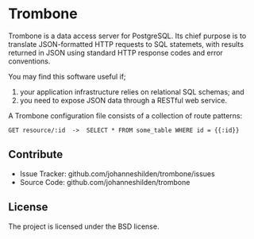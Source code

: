 Trombone
========

Trombone is a data access server for PostgreSQL. Its chief purpose is to translate JSON-formatted HTTP requests to SQL statemets, with results returned in JSON using standard HTTP response codes and error conventions. 

You may find this software useful if;

1. your application infrastructure relies on relational SQL schemas; and
2. you need to expose JSON data through a RESTful web service.

A Trombone configuration file consists of a collection of route patterns:

```
GET resource/:id  ->  SELECT * FROM some_table WHERE id = {{:id}}
```

Contribute
----------

- Issue Tracker: github.com/johanneshilden/trombone/issues
- Source Code: github.com/johanneshilden/trombone

License
-------

The project is licensed under the BSD license.
